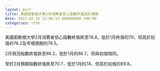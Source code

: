 ```yaml
---
layout: post
title: 美國密歇根大學2月消費者信心指數終值高於預期
date: 2021-02-26 23:06:53.000000000 +08:00
categories: rthk
---
```


美國密歇根大學2月消費者信心指數終值跌至76.8，低於1月終值的79，但高於初值的76.2及市場預期的76.5。

2月現況指數終值跌至86.2，低於1月的86.7，但與初值相同。

至於2月預期指數終值跌至70.7，低於1月的74，但高於初值的69.8。
